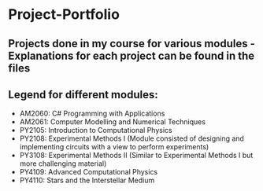# Project-Portfolio

## Projects done in my course for various modules - Explanations for each project can be found in the files

## Legend for different modules:
- AM2060: C# Programming with Applications
- AM2061: Computer Modelling and Numerical Techniques
- PY2105: Introduction to Computational Physics
- PY2108: Experimental Methods I (Module consisted of designing and implementing circuits with a view to perform experiments)
- PY3108: Experimental Methods II (Similar to Experimental Methods I but more challenging material)
- PY4109: Advanced Computational Physics
- PY4110: Stars and the Interstellar Medium
